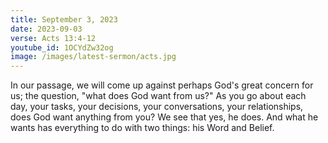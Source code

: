 ```yaml
---
title: September 3, 2023
date: 2023-09-03
verse: Acts 13:4-12
youtube_id: 1OCYdZw32og
image: /images/latest-sermon/acts.jpg
---
```

In our passage, we will come up against perhaps God's great concern for us; the question, "what does God want from us?" As you go about each day, your tasks, your decisions, your conversations, your relationships, does God want anything from you? We see that yes, he does. And what he wants has everything to do with two things: his Word and Belief.
